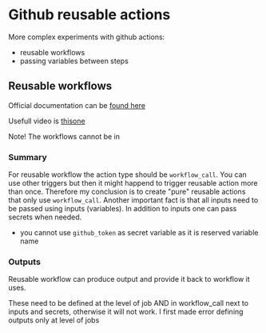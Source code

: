 # Github reusable actions

More complex experiments with github actions:

- reusable workflows
- passing variables between steps

## Reusable workflows

Official documentation can be [found here](https://docs.github.com/en/actions/using-workflows/reusing-workflows)

Usefull video is [thisone](https://www.youtube.com/watch?v=lRypYtmbKMs)

Note! The workflows cannot be in 

### Summary

For reusable workflow the action type should be `workflow_call`. You can use other triggers but then it might happend to trigger reusable action more than once. Therefore my conclusion is to create "pure" reusable actions that only use `workflow_call`. Another important fact is that all inputs need to be passed using inputs (variables). In addition to inputs one can pass secrets when needed.

- you cannot use `github_token` as secret variable as it is reserved variable name

### Outputs

Reusable workflow can produce output and provide it back to workflow it uses.

These need to be defined at the level of job AND in workflow_call next to inputs and secrets, otherwise it will not work. I first made error defining outputs only at level of jobs
